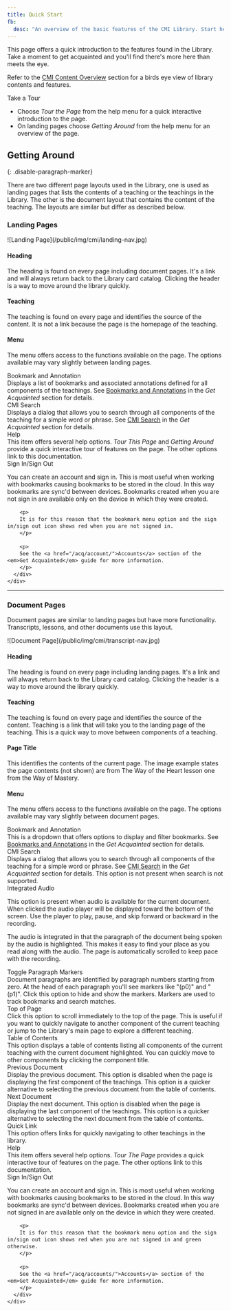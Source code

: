 ```yaml
---
title: Quick Start
fb:
  desc: "An overview of the basic features of the CMI Library. Start here when learning how to use CMI."
---
```


This page offers a quick introduction to the features found in the Library. Take a moment to get acquainted and you'll find there's more here than meets the eye.

Refer to the [CMI Content Overview](/acq/overview/) section for a birds eye view of library contents and features.

<div class="ui info ignored icon message">
  <i class="info letter icon"></i>
  <div class="content">
    <div class="header">Take a Tour</div>
    <ul class="list">
      <li>Choose <em>Tour the Page</em> from the help menu for a quick interactive introduction to the page.</li>
      <li>On landing pages choose <em>Getting Around</em> from the help menu for an overview of the page.</li>
    </ul>
  </div>
</div>

## Getting Around
{: .disable-paragraph-marker}

There are two different page layouts used in the Library, one is used as landing pages that lists the contents of a teaching or the teachings in the Library. The other is the document layout that contains the content of the teaching. The layouts are similar but differ as described below.

### Landing Pages

<div class="ui container" markdown="1">
  ![Landing Page](/public/img/cmi/landing-nav.jpg)
</div>

#### Heading

The heading is found on every page including document pages. It's a link and will always return back to the Library card catalog. Clicking the header is a way to move around the library quickly.

#### Teaching

The teaching is found on every page and identifies the source of the content. It is not a link because the page is the homepage of the teaching.

#### Menu

The menu offers access to the functions available on the page. The options available may vary slightly between landing pages.

<div class="ui relaxed list">
  <div class="item">
    <i class="bookmark icon"></i>
    <div class="content">
      <div class="header">Bookmark and Annotation</div>
      <div class="description">
        Displays a list of bookmarks and associated annotations defined for all components of the teachings. See <a href="/acq/bookmark/">Bookmarks and Annotations</a> in the <em>Get Acquainted</em> section for details.
      </div>
    </div>
  </div>
  <div class="item">
    <i class="search icon"></i>
    <div class="content">
      <div class="header">CMI Search</div>
      <div class="description">
        Displays a dialog that allows you to search through all components of the teaching for a simple word or phrase.  See <a href="/acq/bookmark/">CMI Search</a> in the <em>Get Acquainted</em> section for details.
      </div>
    </div>
  </div>
  <div class="item">
    <i class="question icon"></i>
    <div class="content">
      <div class="header">Help</div>
      <div class="description">
        This item offers several help options. <em>Tour This Page</em> and <em>Getting Around</em> provide a quick interactive tour of features on the page. The other options link to this documentation.
      </div>
    </div>
  </div>
  <div class="item">
    <i class="sign in icon"></i>
    <div class="content">
      <div class="header">Sign In/Sign Out</div>
      <div class="description">
        <p>
        You can create an account and sign in. This is most useful when working with bookmarks causing bookmarks to be stored in the cloud. In this way bookmarks are sync'd between devices. Bookmarks created when you are not sign in are available only on the device in which they were created.
        </p>

        <p>
        It is for this reason that the bookmark menu option and the sign in/sign out icon shows red when you are not signed in.
        </p>

        <p>
        See the <a href="/acq/account/">Accounts</a> section of the <em>Get Acquainted</em> guide for more information.
        </p>
      </div>
    </div>
  </div>
</div>

<hr/>

### Document Pages

Document pages are similar to landing pages but have more functionality. Transcripts, lessons, and other documents use this layout.

<div class="ui container" markdown="1">
  ![Document Page](/public/img/cmi/transcript-nav.jpg)
</div>

#### Heading

The heading is found on every page including landing pages. It's a link and will always return back to the Library card catalog. Clicking the header is a way to move around the library quickly.

#### Teaching

The teaching is found on every page and identifies the source of the content. Teaching is a link that will take you to the landing page of the teaching. This is a quick way to move between components of a teaching.

#### Page Title

This identifies the contents of the current page. The image example states the page contents (not shown) are from The Way of the Heart lesson one from the Way of Mastery.

#### Menu

The menu offers access to the functions available on the page. The options available may vary slightly between document pages.

<div class="ui relaxed list">
  <div class="item">
    <i class="bookmark icon"></i>
    <div class="content">
      <div class="header">Bookmark and Annotation</div>
      <div class="description">
        This is a dropdown that offers options to display and filter bookmarks. See <a href="/acq/bookmark/">Bookmarks and Annotations</a> in the <em>Get Acquainted</em> section for details.
      </div>
    </div>
  </div>
  <div class="item">
    <i class="search icon"></i>
    <div class="content">
      <div class="header">CMI Search</div>
      <div class="description">
        Displays a dialog that allows you to search through all components of the teaching for a simple word or phrase.  See <a href="/acq/bookmark/">CMI Search</a> in the <em>Get Acquainted</em> section for details. This option is not present when search is not supported.
      </div>
    </div>
  </div>
  <div class="item">
    <i class="volume up icon"></i>
    <div class="content">
      <div class="header">Integrated Audio</div>
      <div class="description">
        <p>
        This option is present when audio is available for the current document. When clicked the audio player will be displayed toward the bottom of the screen. Use the player to play, pause, and skip forward or backward in the recording. 
        </p>
        <p>
        The audio is integrated in that the paragraph of the document being spoken by the audio is highlighted. This makes it easy to find your place as you read along with the audio. The page is automatically scrolled to keep pace with the recording.
        </p>
      </div>
    </div>
  </div>
  <div class="item">
    <i class="paragraph icon"></i>
    <div class="content">
      <div class="header">Toggle Paragraph Markers</div>
      <div class="description">
        Document paragraphs are identified by paragraph numbers starting from zero. At the head of each paragraph you'll see markers like "(p0)" and "(p1)". Click this option to hide and show the markers. Markers are used to track bookmarks and search matches.
      </div>
    </div>
  </div>
  <div class="item">
    <i class="level up icon"></i>
    <div class="content">
      <div class="header">Top of Page</div>
      <div class="description">
        Click this option to scroll immediately to the top of the page. This is useful if you want to quickly navigate to another component of the current teaching or jump to the Library's main page to explore a different teaching.
      </div>
    </div>
  </div>
  <div class="item">
    <i class="align justify icon"></i>
    <div class="content">
      <div class="header">Table of Contents</div>
      <div class="description">
        This option displays a table of contents listing all components of the current teaching with the current document highlighted. You can quickly move to other components by clicking the component title.
      </div>
    </div>
  </div>
  <div class="item">
    <i class="arrow circle left icon"></i>
    <div class="content">
      <div class="header">Previous Document</div>
      <div class="description">
        Display the previous document. This option is disabled when the page is displaying the first component of the teachings. This option is a quicker alternative to selecting the previous document from the table of contents.
      </div>
    </div>
  </div>
  <div class="item">
    <i class="arrow circle right icon"></i>
    <div class="content">
      <div class="header">Next Document</div>
      <div class="description">
        Display the next document. This option is disabled when the page is displaying the last component of the teachings. This option is a quicker alternative to selecting the next document from the table of contents.
      </div>
    </div>
  </div>
  <div class="item">
    <i class="book icon"></i>
    <div class="content">
      <div class="header">Quick Link</div>
      <div class="description">
        This option offers links for quickly navigating to other teachings in the library.
      </div>
    </div>
  </div>
  <div class="item">
    <i class="question icon"></i>
    <div class="content">
      <div class="header">Help</div>
      <div class="description">
        This item offers several help options. <em>Tour The Page</em> provides a quick interactive tour of features on the page. The other options link to this documentation.
      </div>
    </div>
  </div>
  <div class="item">
    <i class="sign in icon"></i>
    <div class="content">
      <div class="header">Sign In/Sign Out</div>
      <div class="description">
        <p>
        You can create an account and sign in. This is most useful when working with bookmarks causing bookmarks to be stored in the cloud. In this way bookmarks are sync'd between devices. Bookmarks created when you are not signed in are available only on the device in which they were created.
        </p>

        <p>
        It is for this reason that the bookmark menu option and the sign in/sign out icon shows red when you are not signed in and green otherwise.
        </p>

        <p>
        See the <a href="/acq/accounts/">Accounts</a> section of the <em>Get Acquainted</em> guide for more information.
        </p>
      </div>
    </div>
  </div>
</div>



